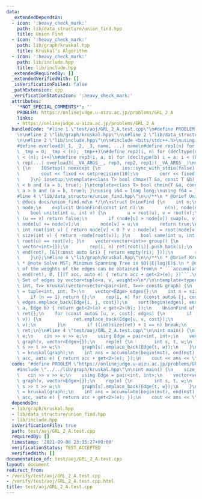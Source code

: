 ```yaml
---
data:
  _extendedDependsOn:
  - icon: ':heavy_check_mark:'
    path: lib/data_structure/union_find.hpp
    title: Union Find
  - icon: ':heavy_check_mark:'
    path: lib/graph/kruskal.hpp
    title: Kruskal's Algorithm
  - icon: ':heavy_check_mark:'
    path: lib/include.hpp
    title: lib/include.hpp
  _extendedRequiredBy: []
  _extendedVerifiedWith: []
  _isVerificationFailed: false
  _pathExtension: cpp
  _verificationStatusIcon: ':heavy_check_mark:'
  attributes:
    '*NOT_SPECIAL_COMMENTS*': ''
    PROBLEM: https://onlinejudge.u-aizu.ac.jp/problems/GRL_2_A
    links:
    - https://onlinejudge.u-aizu.ac.jp/problems/GRL_2_A
  bundledCode: "#line 1 \"test/aoj/GRL_2_A.test.cpp\"\n#define PROBLEM \"https://onlinejudge.u-aizu.ac.jp/problems/GRL_2_A\"\
    \n\n#line 2 \"lib/graph/kruskal.hpp\"\n\n#line 2 \"lib/data_structure/union_find.hpp\"\
    \n\n#line 2 \"lib/include.hpp\"\n\n#include <bits/stdc++.h>\nusing namespace std;\n\
    #define overload3(_1, _2, _3, name, ...) name\n#define rep1(n) for (decltype(n)\
    \ _tmp = 0; _tmp < (n); _tmp++)\n#define rep2(i, n) for (decltype(n) i = 0; i\
    \ < (n); i++)\n#define rep3(i, a, b) for (decltype(b) i = a; i < (b); i++)\n#define\
    \ rep(...) overload3(__VA_ARGS__, rep3, rep2, rep1)(__VA_ARGS__)\nstruct IOSetup\
    \ {\n    IOSetup() noexcept {\n        ios::sync_with_stdio(false);\n        cin.tie(nullptr);\n\
    \        cout << fixed << setprecision(10);\n        cerr << fixed << setprecision(10);\n\
    \    }\n} iosetup;\ntemplate<class T> bool chmax(T &a, const T &b) { return a\
    \ < b and (a = b, true); }\ntemplate<class T> bool chmin(T &a, const T &b) { return\
    \ a > b and (a = b, true); }\nusing i64 = long long;\nusing f64 = long double;\n\
    #line 4 \"lib/data_structure/union_find.hpp\"\n\n/**\n * @brief Union Find\n *\
    \ @docs docs/union_find.md\n */\n\nstruct UnionFind {\n    int n;\n    vector<int>\
    \ node;\n    explicit UnionFind(const int n):\n        n(n), node(n, -1) {}\n\
    \    bool unite(int u, int v) {\n        u = root(u), v = root(v);\n        if\
    \ (u == v) return false;\n        if (node[u] > node[v]) swap(u, v);\n       \
    \ node[u] += node[v];\n        node[v] = u;\n        return true;\n    }\n   \
    \ int root(int v) { return node[v] < 0 ? v : node[v] = root(node[v]); }\n    int\
    \ size(int v) { return -node[root(v)]; }\n    bool same(int u, int v) { return\
    \ root(u) == root(v); }\n    vector<vector<int>> group() {\n        vector ret(n,\
    \ vector<int>{});\n        rep(i, n) ret[root(i)].push_back(i);\n        ret.erase(remove_if(begin(ret),\
    \ end(ret), [&](const auto &ri) { return empty(ri); }));\n        return ret;\n\
    \    }\n};\n#line 4 \"lib/graph/kruskal.hpp\"\n\n/**\n * @brief Kruskal's Algorithm\n\
    \ * @note Solve MST; Minimum Spanning Tree in $O(|E|log|E)$.\n * @note The sum\
    \ of the weights of the edges can be obtained from\n * ```accumulate(begin(ret),\
    \ end(ret), 0, [](T acc, auto e) { return acc + get<2>(e); })```.\n * @return\
    \ Set of edges by vector<tuple<u, v, weight>>\n*/\n\ntemplate<typename T> vector<tuple<int,\
    \ int, T>> kruskal(vector<vector<pair<int, T>>> const& graph) {\n    using Edge\
    \ = tuple<int, int, T>;\n    vector<Edge> edges{};\n    int n = size(graph);\n\
    \    if (n == 1) return {};\n    rep(i, n) for (const auto& [j, cost]: graph[i])\
    \ edges.emplace_back(Edge{i, j, cost});\n    sort(begin(edges), end(edges), [](Edge\
    \ a, Edge b) { return get<2>(a) < get<2>(b); });\n    UnionFind uf(n);\n    vector<Edge>\
    \ ret{};\n    for (const auto& [u, v, cost]: edges) {\n        if (not uf.same(u,\
    \ v)) {\n            ret.emplace_back(Edge{u, v, cost});\n            uf.unite(u,\
    \ v);\n        }\n        if ((int)size(ret) + 1 == n) break;\n    }\n    return\
    \ ret;\n}\n#line 4 \"test/aoj/GRL_2_A.test.cpp\"\n\nint main() {\n    size_t v,\
    \ e;\n    cin >> v >> e;\n    using Edge = pair<int, int>;\n    vector<vector<Edge>>\
    \ graph(v, vector<Edge>{});\n    rep(e) {\n        int s, t, w;\n        cin >>\
    \ s >> t >> w;\n        graph[s].emplace_back(Edge{t, w});\n    }\n    auto mst\
    \ = kruskal(graph);\n    int ans = accumulate(begin(mst), end(mst), 0, [](int\
    \ acc, auto e) { return acc + get<2>(e); });\n    cout << ans << \"\\n\";\n}\n"
  code: "#define PROBLEM \"https://onlinejudge.u-aizu.ac.jp/problems/GRL_2_A\"\n\n\
    #include \"../../lib/graph/kruskal.hpp\"\n\nint main() {\n    size_t v, e;\n \
    \   cin >> v >> e;\n    using Edge = pair<int, int>;\n    vector<vector<Edge>>\
    \ graph(v, vector<Edge>{});\n    rep(e) {\n        int s, t, w;\n        cin >>\
    \ s >> t >> w;\n        graph[s].emplace_back(Edge{t, w});\n    }\n    auto mst\
    \ = kruskal(graph);\n    int ans = accumulate(begin(mst), end(mst), 0, [](int\
    \ acc, auto e) { return acc + get<2>(e); });\n    cout << ans << \"\\n\";\n}\n"
  dependsOn:
  - lib/graph/kruskal.hpp
  - lib/data_structure/union_find.hpp
  - lib/include.hpp
  isVerificationFile: true
  path: test/aoj/GRL_2_A.test.cpp
  requiredBy: []
  timestamp: '2021-09-08 23:15:27+09:00'
  verificationStatus: TEST_ACCEPTED
  verifiedWith: []
documentation_of: test/aoj/GRL_2_A.test.cpp
layout: document
redirect_from:
- /verify/test/aoj/GRL_2_A.test.cpp
- /verify/test/aoj/GRL_2_A.test.cpp.html
title: test/aoj/GRL_2_A.test.cpp
---
```

